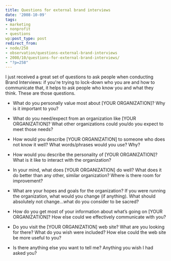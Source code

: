 ```yaml
---
title: Questions for external brand interviews
date: '2008-10-09'
tags:
- marketing
- nonprofit
- questions
wp:post_type: post
redirect_from:
- node/258
- observation/questions-external-brand-interviews
- 2008/10/questions-for-external-brand-interviews/
- "?p=258"
---
```


I just received a great set of questions to ask people when conducting Brand Interviews: if you're trying to lock-down who you are and how to communicate that, it helps to ask people who know you and what they think. These are those questions.

- What do you personally value most about [YOUR ORGANIZATION]? Why is it important to you?

- What do you need/expect from an organization like [YOUR ORGANIZATION]? What other organizations could you/do you expect to meet those needs?

- How would you describe [YOUR ORGANIZATION] to someone who does not know it well? What words/phrases would you use? Why?

- How would you describe the personality of [YOUR ORGANIZATION]? What is it like to interact with the organization?

- In your mind, what does [YOUR ORGANIZATION] do well? What does it do better than any other, similar organization? Where is there room for improvement?

- What are your hopes and goals for the organization? If you were running the organization, what would you change (if anything). What should absolutely not change…what do you consider to be sacred?

- How do you get most of your information about what’s going on [YOUR ORGANIZATION]? How else could we effectively communicate with you?

- Do you visit the [YOUR ORGANIZATION] web site? What are you looking for there? What do you wish were included? How else could the web site be more useful to you?

- Is there anything else you want to tell me? Anything you wish I had asked you?
